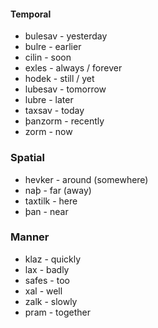 #### Temporal

* bulesav - yesterday
* bulre - earlier
* cilin - soon
* exles - always / forever
* hodek - still / yet
* lubesav - tomorrow
* lubre - later
* taxsav - today
* þanzorm - recently
* zorm - now

### Spatial

* hevker - around (somewhere)
* naþ - far (away)
* taxtilk - here
* þan - near

### Manner

* klaz - quickly
* lax - badly
* safes - too
* xal - well
* zalk - slowly
* pram - together